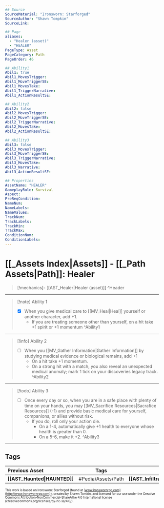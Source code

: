 ```yaml
---
## Source
SourceMaterial: "Ironsworn: Starforged"
SourceAuthor: "Shawn Tompkin"
SourceLink: 

## Page
aliases:
  - "Healer (asset)"
  - "HEALER"
PageType: Asset
PageCategory: Path
PageOrder: 46

## Ability1
Abil1: true
Abil1_MovesTrigger:
Abil1_MoveTriggerSE:
Abil1_MovesTake:
Abil1_TriggerNarrative:
Abil1_ActionResultSE:

## Ability2
Abil2: false
Abil2_MovesTrigger:
Abil2_MoveTriggerSE:
Abil2_TriggerNarrative:
Abil2_MovesTake:
Abil2_ActionResultSE:

## Ability3
Abil3: false
Abil3_MovesTrigger:
Abil3_MoveTriggerSE:
Abil3_TriggerNarrative:
Abil3_MovesTake:
Abil3_Narrative:
Abil3_ActionResultSE:

## Properties
AssetName: "HEALER"
GameplayRole: Survival
Aspect:
PreReqCondition: 
NameNum:
NameLabels:
NameValues:
TrackNum:
TrackLabels:
TrackMin:
TrackMax:
ConditionNum:
ConditionLabels:
---
```

# [[_Assets Index|Assets]] - [[_Path Assets|Path]]: Healer
> [!mechanics]- [[AST_Healer|Healer (asset)]]
^Header
___
> [!note] Ability 1
> - [x] When you give medical care to [[MV_Heal|Heal]] yourself or another character, add +1.
> 	- If you are treating someone other than yourself, on a hit take +1 spirit or +1 momentum
^Ability1
___
> [!info] Ability 2
> - [ ] When you [[MV_Gather Information|Gather Information]] by studying medical evidence or biological remains, add +1
> 	- On a hit take +1 momentum. 
> 	- On a strong hit with a match, you also reveal an unexpected medical anomaly; mark 1 tick on your discoveries legacy track.
^Ability2
___
> [!todo] Ability 3
> - [ ] Once every day or so, when you are in a safe place with plenty of time on your hands, you may [[MV_Sacrifice Resources|Sacrafice Resources]]  (-1) and provide basic medical care for yourself, companions, or allies without risk. 
> 	- If you do, roll only your action die. 
> 		- On a 1-4, automatically give +1 health to everyone whose health is greater than 0. 
> 		- On a 5-6, make it +2.
^Ability3
___

## Tags
| Previous Asset| Tags | Next Asset |
|:--- |:---:| ---:|
| **[[AST_Haunted\|HAUNTED]]** | #Pedia/Assets/Path | **[[AST_Infiltrator\|INFILTRATOR]]** |

<font size=-2>This work is based on Ironsworn: Starforged (found at [www.ironswornrpg.com](http://www.ironswornrpg.com)), created by Shawn Tomkin, and licensed for our use under the Creative Commons Attribution-NonCommercial-ShareAlike 4.0 International license  (creativecommons.org/licenses/by-nc-sa/4.0/).</font>